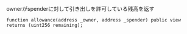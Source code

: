 ownerがspenderに対して引き出しを許可している残高を返す
```solidity
function allowance(address _owner, address _spender) public view returns (uint256 remaining);
```